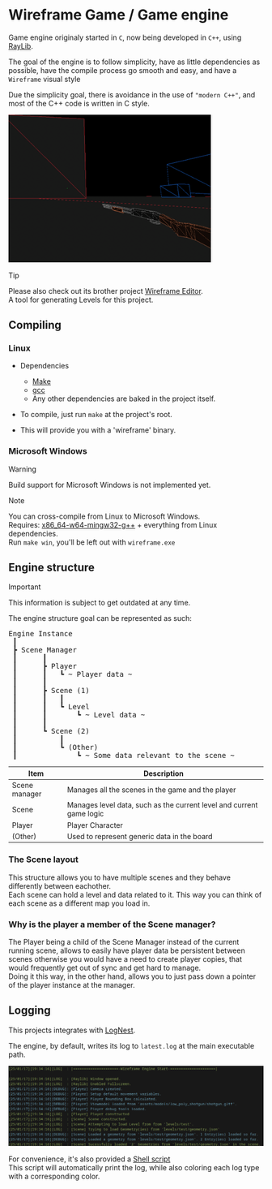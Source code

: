 # Wireframe Game / Game engine

Game engine originaly started in `C`, now being developed in `C++`, using [RayLib](https://github.com/raysan5/raylib).

The goal of the engine is to follow simplicity, have as little dependencies as possible,
have the compile process go smooth and easy, and have a `Wireframe` visual style

Due the simplicity goal, there is avoidance in the use of `"modern C++"`, and most of the C++ code is written in C style.

<img src="readme/1.png" width="400">

> [!TIP]
> Please also check out its brother project [Wireframe Editor](https://github.com/LeaoMartelo2/wireframe_editor).\
> A tool for generating Levels for this project.


## Compiling

### Linux
 - Dependencies
    - [Make](https://www.gnu.org/software/make/)
    - [gcc](https://gcc.gnu.org/)
    - Any other dependencies are baked in the project itself.

 - To compile, just run `make` at the project's root.
 - This will provide you with a 'wireframe' binary.

### Microsoft Windows

> [!WARNING]
> Build support for Microsoft Windows is not implemented yet.

> [!NOTE]
> You can cross-compile from Linux to Microsoft Windows.\
> Requires: [x86_64-w64-mingw32-g++](https://www.mingw-w64.org/) + everything from Linux dependencies.\
> Run `make win`, you'll be left out with `wireframe.exe`


## Engine structure

> [!IMPORTANT]
> This information is subject to get outdated at any time.

The engine structure goal can be represented as such:

<pre>
Engine Instance
 ┃
 ┣ Scene Manager 
 ┃      ┃
 ┃      ┣ Player
 ┃      ┃   ┗ ~ Player data ~
 ┃      ┃
 ┃      ┣ Scene (1)
 ┃      ┃   ┃
 ┃      ┃   ┗ Level
 ┃      ┃       ┗ ~ Level data ~
 ┃      ┃
 ┃      ┗ Scene (2)
 ┃          ┃
 ┃          ┗ (Other)
 ┃              ┗ ~ Some data relevant to the scene ~
</pre>

 

| Item          | Description                                                          | 
| ---           | ---                                                                  |
| Scene manager | Manages all the scenes in the game and the player                    |
| Scene         | Manages level data, such as the current level and current game logic |
| Player        | Player Character                                                     |
| (Other)       | Used to represent generic data in the board                          |


### The Scene layout

This structure allows you to have multiple scenes and they behave differently between eachother.\
Each scene can hold a level and data related to it. This way you can think of each scene as a different map you load in.

### Why is the player a member of the Scene manager?

The Player being a child of the Scene Manager instead of the current running scene, allows to easily have player data be persistent between scenes
otherwise you would have a need to create player copies, that would frequently get out of sync and get hard to manage.\
Doing it this way, in the other hand, allows you to just pass down a pointer of the player instance at the manager.


## Logging

This projects integrates with [LogNest](https://github.com/LeaoMartelo2/LogNest).

The engine, by default, writes its log to `latest.log` at the main executable path.


<img src="readme/2.png">

For convenience, it's also provided a [Shell script](./log.sh)\
This script will automatically print the log, while also coloring each log type with a corresponding color.
